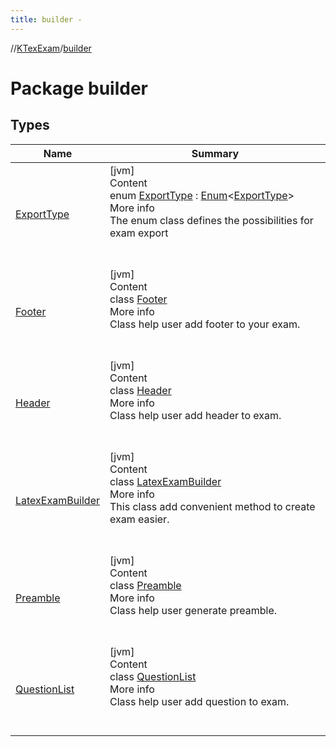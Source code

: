 ```yaml
---
title: builder -
---
```

//[KTexExam](../index.md)/[builder](index.md)



# Package builder  


## Types  
  
|  Name|  Summary| 
|---|---|
| <a name="builder/ExportType///PointingToDeclaration/"></a>[ExportType](-export-type/index.md)| <a name="builder/ExportType///PointingToDeclaration/"></a>[jvm]  <br>Content  <br>enum [ExportType](-export-type/index.md) : [Enum](https://kotlinlang.org/api/latest/jvm/stdlib/kotlin/-enum/index.html)<[ExportType](-export-type/index.md)>   <br>More info  <br>The enum class defines the possibilities for exam export  <br><br><br>
| <a name="builder/Footer///PointingToDeclaration/"></a>[Footer](-footer/index.md)| <a name="builder/Footer///PointingToDeclaration/"></a>[jvm]  <br>Content  <br>class [Footer](-footer/index.md)  <br>More info  <br>Class help user add footer to your exam.  <br><br><br>
| <a name="builder/Header///PointingToDeclaration/"></a>[Header](-header/index.md)| <a name="builder/Header///PointingToDeclaration/"></a>[jvm]  <br>Content  <br>class [Header](-header/index.md)  <br>More info  <br>Class help user add header to exam.  <br><br><br>
| <a name="builder/LatexExamBuilder///PointingToDeclaration/"></a>[LatexExamBuilder](-latex-exam-builder/index.md)| <a name="builder/LatexExamBuilder///PointingToDeclaration/"></a>[jvm]  <br>Content  <br>class [LatexExamBuilder](-latex-exam-builder/index.md)  <br>More info  <br>This class add convenient method to create exam easier.  <br><br><br>
| <a name="builder/Preamble///PointingToDeclaration/"></a>[Preamble](-preamble/index.md)| <a name="builder/Preamble///PointingToDeclaration/"></a>[jvm]  <br>Content  <br>class [Preamble](-preamble/index.md)  <br>More info  <br>Class help user generate preamble.  <br><br><br>
| <a name="builder/QuestionList///PointingToDeclaration/"></a>[QuestionList](-question-list/index.md)| <a name="builder/QuestionList///PointingToDeclaration/"></a>[jvm]  <br>Content  <br>class [QuestionList](-question-list/index.md)  <br>More info  <br>Class help user add question to exam.  <br><br><br>

